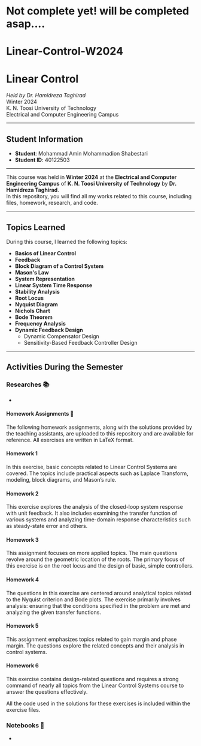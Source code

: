 # Not complete yet! will be completed asap....
# Linear-Control-W2024
 
# Linear Control
*Held by Dr. Hamidreza Taghirad*  
Winter 2024  
K. N. Toosi University of Technology  
Electrical and Computer Engineering Campus

---

## Student Information

- **Student**: Mohammad Amin Mohammadion Shabestari
- **Student ID**: 40122503

---

This course was held in **Winter 2024** at the **Electrical and Computer Engineering Campus** of **K. N. Toosi University of Technology** by **Dr. Hamidreza Taghirad**.  
In this repository, you will find all my works related to this course, including files, homework, research, and code.  

---

## Topics Learned

During this course, I learned the following topics:

- **Basics of Linear Control**
- **Feedback**
- **Block Diagram of a Control System**
- **Mason's Law**
- **System Representation**
- **Linear System Time Response**
- **Stability Analysis**
- **Root Locus**
- **Nyquist Diagram**
- **Nichols Chart**
- **Bode Theorem**
- **Frequency Analysis**
- **Dynamic Feedback Design**
  - Dynamic Compensator Design
  - Sensitivity-Based Feedback Controller Design

---

## Activities During the Semester

### Researches 📚

- 

#### Homework Assignments 📑

The following homework assignments, along with the solutions provided by the teaching assistants, are uploaded to this repository and are available for reference. All exercises are written in LaTeX format.

#### Homework 1
In this exercise, basic concepts related to Linear Control Systems are covered. The topics include practical aspects such as Laplace Transform, modeling, block diagrams, and Mason’s rule.

#### Homework 2
This exercise explores the analysis of the closed-loop system response with unit feedback. It also includes examining the transfer function of various systems and analyzing time-domain response characteristics such as steady-state error and others.

#### Homework 3
This assignment focuses on more applied topics. The main questions revolve around the geometric location of the roots. The primary focus of this exercise is on the root locus and the design of basic, simple controllers.

#### Homework 4
The questions in this exercise are centered around analytical topics related to the Nyquist criterion and Bode plots. The exercise primarily involves analysis: ensuring that the conditions specified in the problem are met and analyzing the given transfer functions.

#### Homework 5
This assignment emphasizes topics related to gain margin and phase margin. The questions explore the related concepts and their analysis in control systems.

#### Homework 6
This exercise contains design-related questions and requires a strong command of nearly all topics from the Linear Control Systems course to answer the questions effectively.

All the code used in the solutions for these exercises is included within the exercise files.

### Notebooks 📓

- 



